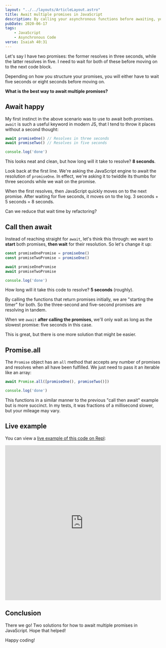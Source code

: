 ```yaml
---
layout: "../../layouts/ArticleLayout.astro"
title: Await multiple promises in JavaScript
description: By calling your asynchronous functions before awaiting, you can save valuable time in your JavaScript programs
pubDate: 2020-06-17
tags:
    - JavaScript
    - Asynchronous Code
verse: Isaiah 40:31
---
```


Let's say I have two promises: the former resolves in three seconds, while the latter resolves in five. I need to wait for both of these before moving on to the next code block.

Depending on how you structure your promises, you will either have to wait five seconds or eight seconds before moving on.

**What is the best way to await multiple promises?**

## Await happy

My first instinct in the above scenario was to use to await both promises. `await` is such a useful keyword in modern JS, that I tend to throw it places without a second thought:

```js
await promiseOne() // Resolves in three seconds
await promiseTwo() // Resolves in five seconds

console.log('done')
```

This looks neat and clean, but how long will it take to resolve? **8 seconds**.

Look back at the first line. We're asking the JavaScript engine to await the resolution of `promiseOne`. In effect, we're asking it to twiddle its thumbs for three seconds while we wait on the promise.

When the first resolves, then JavaScript quickly moves on to the next promise. After waiting for five seconds, it moves on to the log. 3 seconds + 5 seconds = 8 seconds.

Can we reduce that wait time by refactoring?

## Call then await

Instead of reaching straight for `await`, let's think this through: we want to **start** both promises, **then wait** for their resolution. So let's change it up:

```js
const promiseOnePromise = promiseOne()
const promiseTwoPromise = promiseOne()

await promiseOnePromise
await promiseTwoPromise

console.log('done')
```

How long will it take this code to resolve? **5 seconds** (roughly).

By calling the functions that return promises initially, we are "starting the timer" for both. So the three-second and five-second promises are resolving in tandem.

When we `await` **after calling the promises**, we'll only wait as long as the slowest promise: five seconds in this case.

This is great, but there is one more solution that might be easier.

## Promise.all

The `Promise` object has an `all` method that accepts any number of promises and resolves when all have been fulfilled. We just need to pass it an iterable like an array:

```js
await Promise.all([promiseOne(), promiseTwo()])

console.log('done')
```

This functions in a similar manner to the previous "call then await" example but is more succinct. In my tests, it was fractions of a millisecond slower, but your mileage may vary.

## Live example

You can view a [live example of this code on Repl](https://repl.it/@SeanMcP/await-multiple-promises):

<iframe height="500px" width="100%" src="https://repl.it/@SeanMcP/await-multiple-promises?lite=true" scrolling="no" frameborder="no" allowtransparency="true" allowfullscreen="true" sandbox="allow-forms allow-pointer-lock allow-popups allow-same-origin allow-scripts allow-modals"></iframe>

## Conclusion

There we go! Two solutions for how to await multiple promises in JavaScript. Hope that helped!

Happy coding!